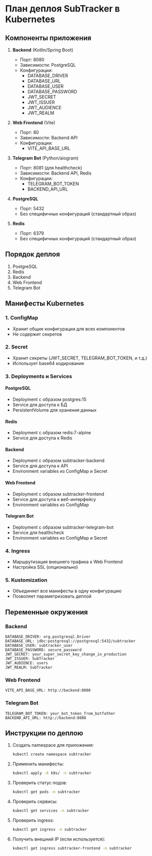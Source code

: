 # План деплоя SubTracker в Kubernetes

## Компоненты приложения

1. **Backend** (Kotlin/Spring Boot)
   - Порт: 8080
   - Зависимости: PostgreSQL
   - Конфигурации:
     - DATABASE_DRIVER
     - DATABASE_URL
     - DATABASE_USER
     - DATABASE_PASSWORD
     - JWT_SECRET
     - JWT_ISSUER
     - JWT_AUDIENCE
     - JWT_REALM

2. **Web Frontend** (Vite)
   - Порт: 80
   - Зависимости: Backend API
   - Конфигурации:
     - VITE_API_BASE_URL

3. **Telegram Bot** (Python/aiogram)
   - Порт: 8081 (для healthcheck)
   - Зависимости: Backend API, Redis
   - Конфигурации:
     - TELEGRAM_BOT_TOKEN
     - BACKEND_API_URL

4. **PostgreSQL**
   - Порт: 5432
   - Без специфичных конфигураций (стандартный образ)

5. **Redis**
   - Порт: 6379
   - Без специфичных конфигураций (стандартный образ)

## Порядок деплоя

1. PostgreSQL
2. Redis
3. Backend
4. Web Frontend
5. Telegram Bot

## Манифесты Kubernetes

### 1. ConfigMap
- Хранит общие конфигурации для всех компонентов
- Не содержит секретов

### 2. Secret
- Хранит секреты (JWT_SECRET, TELEGRAM_BOT_TOKEN, и т.д.)
- Использует base64 кодирование

### 3. Deployments и Services

#### PostgreSQL
- Deployment с образом postgres:15
- Service для доступа к БД
- PersistentVolume для хранения данных

#### Redis
- Deployment с образом redis:7-alpine
- Service для доступа к Redis

#### Backend
- Deployment с образом subtracker-backend
- Service для доступа к API
- Environment variables из ConfigMap и Secret

#### Web Frontend
- Deployment с образом subtracker-frontend
- Service для доступа к веб-интерфейсу
- Environment variables из ConfigMap

#### Telegram Bot
- Deployment с образом subtracker-telegram-bot
- Service для healthcheck
- Environment variables из ConfigMap и Secret

### 4. Ingress
- Маршрутизация внешнего трафика к Web Frontend
- Настройка SSL (опционально)

### 5. Kustomization
- Объединяет все манифесты в одну конфигурацию
- Позволяет параметризовать деплой

## Переменные окружения

### Backend
```
DATABASE_DRIVER: org.postgresql.Driver
DATABASE_URL: jdbc:postgresql://postgresql:5432/subtracker
DATABASE_USER: subtracker_user
DATABASE_PASSWORD: secure_password
JWT_SECRET: your_super_secret_key_change_in_production
JWT_ISSUER: SubTracker
JWT_AUDIENCE: users
JWT_REALM: SubTracker
```

### Web Frontend
```
VITE_API_BASE_URL: http://backend:8080
```

### Telegram Bot
```
TELEGRAM_BOT_TOKEN: your_bot_token_from_botfather
BACKEND_API_URL: http://backend:8080
```

## Инструкции по деплою

1. Создать namespace для приложения:
   ```bash
   kubectl create namespace subtracker
   ```

2. Применить манифесты:
   ```bash
   kubectl apply -k k8s/ -n subtracker
   ```

3. Проверить статус подов:
   ```bash
   kubectl get pods -n subtracker
   ```

4. Проверить сервисы:
   ```bash
   kubectl get services -n subtracker
   ```

5. Проверить ingress:
   ```bash
   kubectl get ingress -n subtracker
   ```

6. Получить внешний IP (если используется):
   ```bash
   kubectl get ingress subtracker-frontend -n subtracker